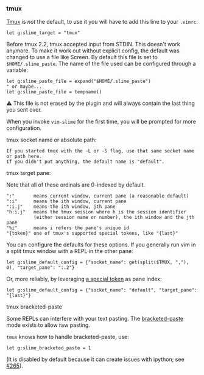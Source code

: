 
### tmux

[Tmux](https://github.com/tmux/tmux) is *not* the default, to use it you will have to add this line to your `.vimrc`:

```vim
let g:slime_target = "tmux"
```

Before tmux 2.2, tmux accepted input from STDIN. This doesn't work anymore. To
make it work out without explicit config, the default was changed to use a file
like Screen. By default this file is set to `$HOME/.slime_paste`. The name of
the file used can be configured through a variable:

```vim
let g:slime_paste_file = expand("$HOME/.slime_paste")
" or maybe...
let g:slime_paste_file = tempname()
```

⚠️  This file is not erased by the plugin and will always contain the last thing you sent over.

When you invoke `vim-slime` for the first time, you will be prompted for more configuration.

tmux socket name or absolute path:

    If you started tmux with the -L or -S flag, use that same socket name or path here.
    If you didn't put anything, the default name is "default".

tmux target pane:

Note that all of these ordinals are 0-indexed by default.

    ":"       means current window, current pane (a reasonable default)
    ":i"      means the ith window, current pane
    ":i.j"    means the ith window, jth pane
    "h:i.j"   means the tmux session where h is the session identifier
              (either session name or number), the ith window and the jth pane
    "%i"      means i refers the pane's unique id
    "{token}" one of tmux's supported special tokens, like "{last}"


You can configure the defaults for these options. If you generally run vim in
a split tmux window with a REPL in the other pane:

```vim
let g:slime_default_config = {"socket_name": get(split($TMUX, ","), 0), "target_pane": ":.2"}
```

Or, more reliably, by leveraging [a special token](http://man.openbsd.org/OpenBSD-current/man1/tmux.1#_last__2) as pane index:

```vim
let g:slime_default_config = {"socket_name": "default", "target_pane": "{last}"}
```

tmux bracketed-paste

Some REPLs can interfere with your text pasting. The [bracketed-paste](https://cirw.in/blog/bracketed-paste) mode exists to allow raw pasting.

`tmux` knows how to handle bracketed-paste, use:

```vim
let g:slime_bracketed_paste = 1
```

(It is disabled by default because it can create issues with ipython; see [#265](https://github.com/jpalardy/vim-slime/pull/265)).

